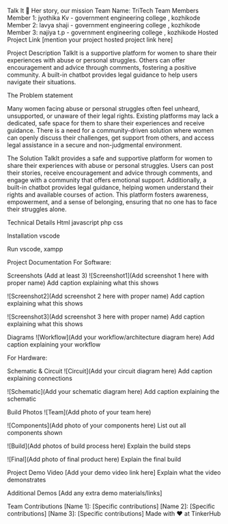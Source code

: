 Talk It 🎯
Her story, our mission
Team Name: TriTech
Team Members
Member 1: jyothika Kv - government engineering college , kozhikode
Member 2: lavya shaji - government engineering college , kozhikode
Member 3: najiya t.p - government engineering college , kozhikode
Hosted Project Link
[mention your project hosted project link here]

Project Description
TalkIt is a supportive platform for women to share their experiences with abuse or personal struggles. Others can offer encouragement and advice through comments, fostering a positive community. A built-in chatbot provides legal guidance to help users navigate their situations.

The Problem statement 

Many women facing abuse or personal struggles often feel unheard, unsupported, or unaware of their legal rights. Existing platforms may lack a dedicated, safe space for them to share their experiences and receive guidance. There is a need for a community-driven solution where women can openly discuss their challenges, get support from others, and access legal assistance in a secure and non-judgmental environment.

The Solution
TalkIt provides a safe and supportive platform for women to share their experiences with abuse or personal struggles. Users can post their stories, receive encouragement and advice through comments, and engage with a community that offers emotional support. Additionally, a built-in chatbot provides legal guidance, helping women understand their rights and available courses of action. This platform fosters awareness, empowerment, and a sense of belonging, ensuring that no one has to face their struggles alone.

Technical Details
Html
javascript
php
css

Installation
vscode

Run
vscode, xampp

Project Documentation
For Software:

Screenshots (Add at least 3)
![Screenshot1](Add screenshot 1 here with proper name) Add caption explaining what this shows

![Screenshot2](Add screenshot 2 here with proper name) Add caption explaining what this shows

![Screenshot3](Add screenshot 3 here with proper name) Add caption explaining what this shows

Diagrams
![Workflow](Add your workflow/architecture diagram here) Add caption explaining your workflow

For Hardware:

Schematic & Circuit
![Circuit](Add your circuit diagram here) Add caption explaining connections

![Schematic](Add your schematic diagram here) Add caption explaining the schematic

Build Photos
![Team](Add photo of your team here)

![Components](Add photo of your components here) List out all components shown

![Build](Add photos of build process here) Explain the build steps

![Final](Add photo of final product here) Explain the final build

Project Demo
Video
[Add your demo video link here] Explain what the video demonstrates

Additional Demos
[Add any extra demo materials/links]

Team Contributions
[Name 1]: [Specific contributions]
[Name 2]: [Specific contributions]
[Name 3]: [Specific contributions]
Made with ❤️ at TinkerHub
